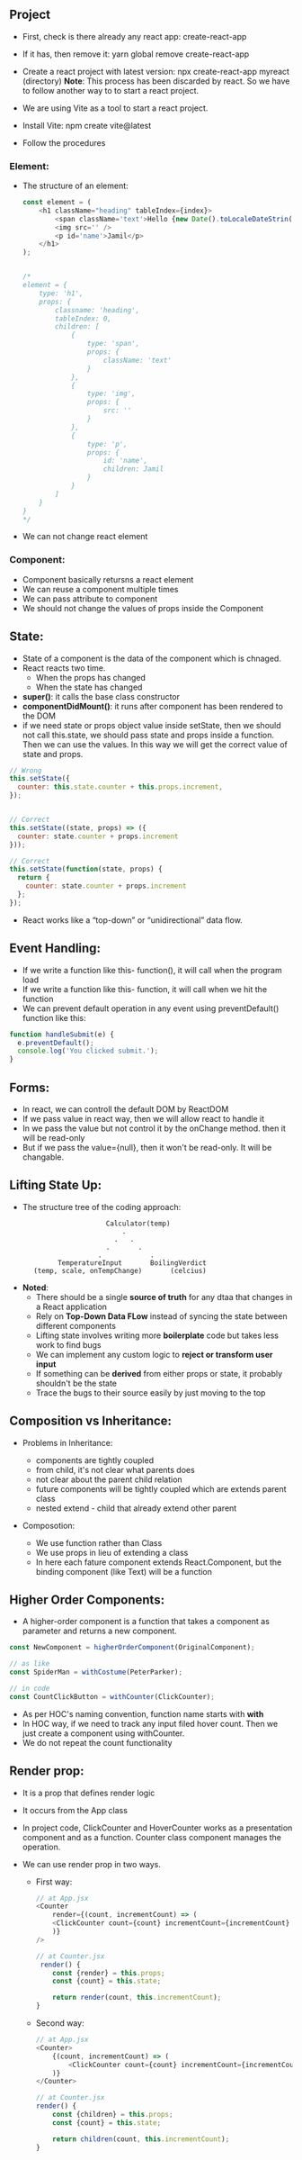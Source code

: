 ## Project
- First, check is there already any react app: create-react-app
- If it has, then remove it: yarn global remove create-react-app

- Create a react project with latest version: npx create-react-app myreact (directory)
**Note**: This process has been discarded by react. So we have to follow another way to to start a react project.

- We are using Vite as a tool to start a react project.
- Install Vite: npm create vite@latest
- Follow the procedures

### Element:
- The structure of an element:
    ```js
    const element = (
        <h1 className="heading" tableIndex={index}>
            <span className='text'>Hello {new Date().toLocaleDateStrin()}</span>
            <img src='' />
            <p id='name'>Jamil</p>
        </h1>
    );


    /*
    element = {
        type: 'h1',
        props: {
            classname: 'heading',
            tableIndex: 0,
            children: [
                {
                    type: 'span',
                    props: {
                        className: 'text'
                    }
                },
                {
                    type: 'img',
                    props: {
                        src: ''
                    }
                },
                {
                    type: 'p',
                    props: {
                        id: 'name',
                        children: Jamil
                    }
                }
            ]
        }
    }
    */
    ```

- We can not change react element

### Component:
- Component basically retursns a react element
- We can reuse a component multiple times
- We can pass attribute to component
- We should not change the values of props inside the Component


## State:
- State of a component is the data of the component which is chnaged.
- React reacts two time. 
    - When the props has changed 
    - When the state has changed
- **super()**: it calls the base class constructor
- **componentDidMount()**: it runs after component has been rendered to the DOM
- if we need state or props object value inside setState, then we should not call this.state, we should pass state and props inside a function. Then we can use the values. In this way we will get the correct value of state and props.
```js
// Wrong
this.setState({
  counter: this.state.counter + this.props.increment,
});


// Correct
this.setState((state, props) => ({
  counter: state.counter + props.increment
}));

// Correct
this.setState(function(state, props) {
  return {
    counter: state.counter + props.increment
  };
});
```

- React works like a “top-down” or “unidirectional” data flow. 

## Event Handling:
- If we write a function like this- function(), it will call when the program load
- If we write a function like this- function, it will call when we hit the function
- We can prevent default operation in any event using preventDefault() function like this:
```js
function handleSubmit(e) {
  e.preventDefault();
  console.log('You clicked submit.');
}
```

## Forms:
- In react, we can controll the default DOM by ReactDOM
- If we pass value in react way, then we will allow react to handle it
- In we pass the value but not control it by the onChange method. then it will be read-only
- But if we pass the value={null}, then it won't be read-only. It will be changable.

## Lifting State Up:
- The structure tree of the coding approach:
```
                        Calculator(temp)
                            .
                          .   .
                        .       .
                      .            .
            TemperatureInput       BoilingVerdict
      (temp, scale, onTempChange)       (celcius)
```
- **Noted**:
    - There should be a single **source of truth** for any dtaa that changes in a React application
    - Rely on **Top-Down Data FLow** instead of syncing the state between different components
    - Lifting state involves writing more **boilerplate** code but takes less work to find bugs
    - We can implement any custom logic to **reject or transform user input**
    - If something can be **derived** from either props or state, it probably shouldn't be the state
    - Trace the bugs to their source easily by just moving to the top

## Composition vs Inheritance:
- Problems in Inheritance:
    - components are tightly coupled
    - from child, it's not clear what parents does
    - not clear about the parent child relation
    - future components will be tightly coupled which are extends parent class
    - nested extend - child that already extend other parent

- Composotion:
    - We use function rather than Class
    - We use props in lieu of extending a class
    - In here each fature component extends React.Component, but the binding component (like Text) will be a function

## Higher Order Components:
- A higher-order component is a function that takes a component as parameter and returns a new component.
```js
const NewComponent = higherOrderComponent(OriginalComponent);

// as like
const SpiderMan = withCostume(PeterParker);

// in code
const CountClickButton = withCounter(ClickCounter);
```
- As per HOC's naming convention, function name starts with **with**
- In HOC way, if we need to track any input filed hover count. Then we just create a component using withCounter.
- We do not repeat the count functionality

## Render prop:

- It is a prop that defines render logic
- It occurs from the App class
- In project code, ClickCounter and HoverCounter works as a presentation component and as a function. Counter class component manages the operation.
- We can use render prop in two ways.

  - First way:

    ```js
    // at App.jsx
    <Counter
        render={(count, incrementCount) => (
        <ClickCounter count={count} incrementCount={incrementCount} />
        )}
    />

    // at Counter.jsx
     render() {
        const {render} = this.props;
        const {count} = this.state;

        return render(count, this.incrementCount);
    }
    ```

  - Second way:

    ```js
    // at App.jsx
    <Counter>
        {(count, incrementCount) => (
            <ClickCounter count={count} incrementCount={incrementCount} />
        )}
    </Counter>

    // at Counter.jsx
    render() {
        const {children} = this.props;
        const {count} = this.state;

        return children(count, this.incrementCount);
    }
    ```
